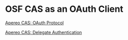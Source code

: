 # OSF CAS as an OAuth Client

[Apereo CAS: OAuth Protocol](https://apereo.github.io/cas/4.1.x/protocol/OAuth-Protocol.html)

[Apereo CAS: Delegate Authentication](https://apereo.github.io/cas/4.1.x/integration/Delegate-Authentication.html)
